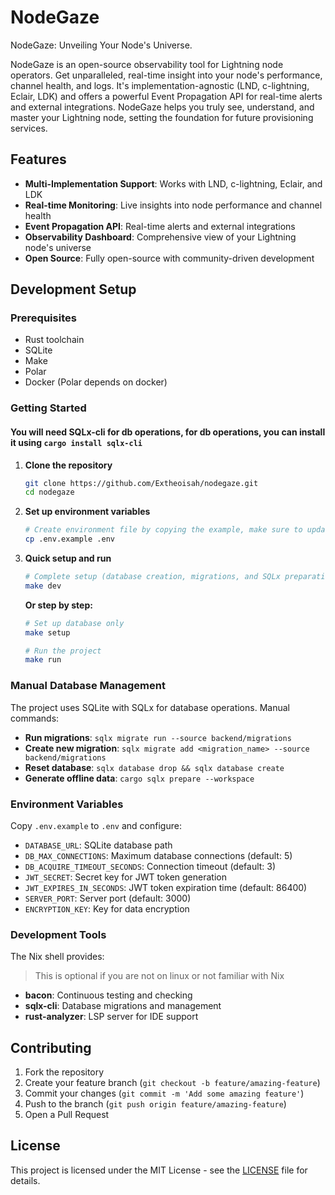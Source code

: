 # NodeGaze
NodeGaze: Unveiling Your Node's Universe.

NodeGaze is an open-source observability tool for Lightning node operators. Get unparalleled, real-time insight into your node's performance, channel health, and logs. It's implementation-agnostic (LND, c-lightning, Eclair, LDK) and offers a powerful Event Propagation API for real-time alerts and external integrations.
NodeGaze helps you truly see, understand, and master your Lightning node, setting the foundation for future provisioning services.

## Features

- **Multi-Implementation Support**: Works with LND, c-lightning, Eclair, and LDK
- **Real-time Monitoring**: Live insights into node performance and channel health
- **Event Propagation API**: Real-time alerts and external integrations
- **Observability Dashboard**: Comprehensive view of your Lightning node's universe
- **Open Source**: Fully open-source with community-driven development

## Development Setup

### Prerequisites

- Rust toolchain
- SQLite
- Make
- Polar
- Docker (Polar depends on docker)

### Getting Started

#### You will need SQLx-cli for db operations, for db operations, you can install it using `cargo install sqlx-cli`

1. **Clone the repository**
   ```bash
   git clone https://github.com/Extheoisah/nodegaze.git
   cd nodegaze
   ```

2. **Set up environment variables**
   ```bash
   # Create environment file by copying the example, make sure to update the values.
   cp .env.example .env
   ```

3. **Quick setup and run**
   ```bash
   # Complete setup (database creation, migrations, and SQLx preparation) then run
   make dev
   ```

   **Or step by step:**
   ```bash
   # Set up database only
   make setup

   # Run the project
   make run
   ```

### Manual Database Management

The project uses SQLite with SQLx for database operations. Manual commands:

- **Run migrations**: `sqlx migrate run --source backend/migrations`
- **Create new migration**: `sqlx migrate add <migration_name> --source backend/migrations`
- **Reset database**: `sqlx database drop && sqlx database create`
- **Generate offline data**: `cargo sqlx prepare --workspace`

### Environment Variables

Copy `.env.example` to `.env` and configure:

- `DATABASE_URL`: SQLite database path
- `DB_MAX_CONNECTIONS`: Maximum database connections (default: 5)
- `DB_ACQUIRE_TIMEOUT_SECONDS`: Connection timeout (default: 3)
- `JWT_SECRET`: Secret key for JWT token generation
- `JWT_EXPIRES_IN_SECONDS`: JWT token expiration time (default: 86400)
- `SERVER_PORT`: Server port (default: 3000)
- `ENCRYPTION_KEY`: Key for data encryption

### Development Tools

The Nix shell provides:
> This is optional if you are not on linux or not familiar with Nix

- **bacon**: Continuous testing and checking
- **sqlx-cli**: Database migrations and management
- **rust-analyzer**: LSP server for IDE support

## Contributing

1. Fork the repository
2. Create your feature branch (`git checkout -b feature/amazing-feature`)
3. Commit your changes (`git commit -m 'Add some amazing feature'`)
4. Push to the branch (`git push origin feature/amazing-feature`)
5. Open a Pull Request

## License

This project is licensed under the MIT License - see the [LICENSE](LICENSE) file for details.
